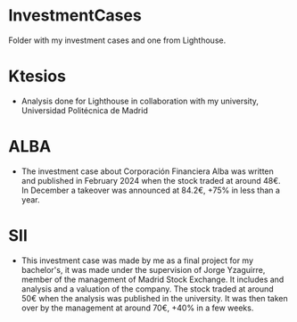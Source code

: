 # InvestmentCases
Folder with my investment cases and one from Lighthouse.
# Ktesios
- Analysis done for Lighthouse in collaboration with my university, Universidad Politécnica de Madrid
# ALBA
- The investment case about Corporación Financiera Alba was written and published in February 2024 when the stock traded at around 48€. In December a takeover was announced at 84.2€, +75% in less than a year.
# SII
- This investment case was made by me as a final project for my bachelor's, it was made under the supervision of Jorge Yzaguirre, member of the management of Madrid Stock Exchange. It includes and analysis and a valuation of the company. The stock traded at around 50€ when the analysis was published in the university. It was then taken over by the management at around 70€, +40% in a few weeks.
